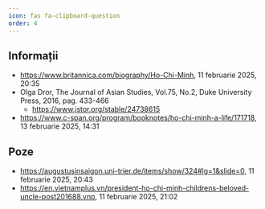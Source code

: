 ```yaml
---
icon: fas fa-clipboard-question
order: 4
---
```


## Informații
- <https://www.britannica.com/biography/Ho-Chi-Minh>, 11 februarie 2025, 20:35
- Olga Dror, The Journal of Asian Studies, Vol.75, No.2, Duke University Press, 2016, pag. 433-466
  - <https://www.jstor.org/stable/24738615>
- <https://www.c-span.org/program/booknotes/ho-chi-minh-a-life/171718>, 13 februarie 2025, 14:31

## Poze
- <https://augustusinsaigon.uni-trier.de/items/show/324#lg=1&slide=0>, 11 februarie 2025, 20:43
- <https://en.vietnamplus.vn/president-ho-chi-minh-childrens-beloved-uncle-post201688.vnp>, 11 februarie 2025, 21:02
  

  